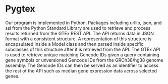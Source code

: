 # Pygtex

Our program is implemented in Python. Packages including urllib, json, and ssl from the Python Standard Library are used to retrieve and process results returned from the GTEx REST API. The API returns data in JSON format with a consistent structure. A representation of this structure is encapsulated inside a Model class and then parsed inside specific subclasses of this structure after it is retrieved from the API. The GTEx API is used to retrieve unique matching Gencode IDs given a query containing gene symbols or unversioned Gencode IDs from the GRCh38/hg38 genome assembly. The Gencode IDs can then be served as an identifier to access the rest of the API such as median gene expression data across selected genes. 

